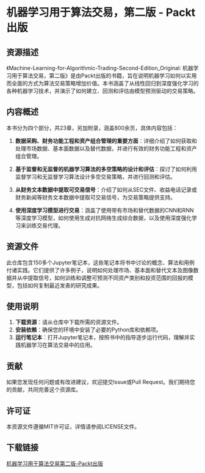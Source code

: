 # 机器学习用于算法交易，第二版 - Packt出版

## 资源描述

《Machine-Learning-for-Algorithmic-Trading-Second-Edition_Original: 机器学习用于算法交易，第二版》是由Packt出版的书籍，旨在说明机器学习如何以实用而全面的方式为算法交易策略增加价值。本书涵盖了从线性回归到深度强化学习的各种机器学习技术，并演示了如何建立、回测和评估由模型预测驱动的交易策略。

## 内容概述

本书分为四个部分，共23章，另加附录，涵盖800余页，具体内容包括：

1. **数据采购、财务功能工程和资产组合管理的重要方面**：详细介绍了如何获取和处理市场数据、基本面数据以及替代数据，并进行有效的财务功能工程和资产组合管理。

2. **基于监督和无监督的机器学习算法的多空策略的设计和评估**：探讨了如何利用监督学习和无监督学习算法设计多空交易策略，并进行回测和评估。

3. **从财务文本数据中提取可交易信号**：介绍了如何从SEC文件、收益电话记录或财务新闻等财务文本数据中提取可交易信号，为交易策略提供支持。

4. **使用深度学习模型进行交易**：涵盖了使用带有市场和替代数据的CNN和RNN等深度学习模型，如何使用生成对抗网络生成综合数据，以及使用深度强化学习来训练交易代理。

## 资源文件

此仓库包含150多个Jupyter笔记本，这些笔记本将书中讨论的概念、算法和用例付诸实践。它们提供了许多例子，说明如何处理市场、基本面和替代文本及图像数据并从中提取信号，如何训练和调整可预测不同资产类别和投资范围的回报的模型，包括如何复制最近发表的研究成果。

## 使用说明

1. **下载资源**：请从仓库中下载所需的资源文件。
2. **安装依赖**：确保您的环境中安装了必要的Python库和依赖项。
3. **运行笔记本**：打开Jupyter笔记本，按照书中的指导逐步运行代码，理解并实践机器学习在算法交易中的应用。

## 贡献

如果您发现任何问题或有改进建议，欢迎提交Issue或Pull Request。我们期待您的贡献，共同完善这个资源库。

## 许可证

本资源文件遵循MIT许可证，详情请参阅LICENSE文件。

## 下载链接

[机器学习用于算法交易第二版-Packt出版](https://pan.quark.cn/s/e3a5a0a0263f)